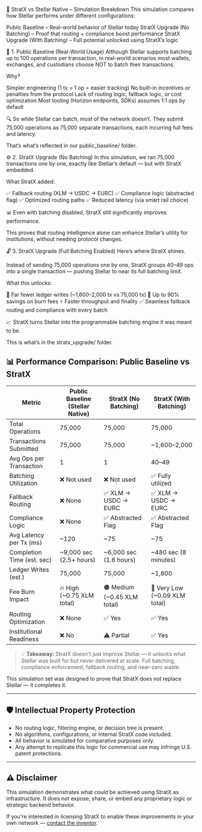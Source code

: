 🚀 StratX vs Stellar Native – Simulation Breakdown
This simulation compares how Stellar performs under different configurations:

Public Baseline – Real-world behavior of Stellar today
StratX Upgrade (No Batching) – Proof that routing + compliance boost performance
StratX Upgrade (With Batching) – Full potential unlocked using StratX’s logic


📘 1. Public Baseline (Real-World Usage)
Although Stellar supports batching up to 100 operations per transaction, in real-world scenarios most wallets, exchanges, and custodians choose NOT to batch their transactions.

Why?

Simpler engineering (1 tx = 1 op = easier tracking)
No built-in incentives or penalties from the protocol
Lack of routing logic, fallback logic, or cost optimization
Most tooling (Horizon endpoints, SDKs) assumes 1:1 ops by default

🔍 So while Stellar can batch, most of the network doesn’t.
They submit 75,000 operations as 75,000 separate transactions, each incurring full fees and latency.

That’s what’s reflected in our public_baseline/ folder.


⚙️ 2. StratX Upgrade (No Batching)
In this simulation, we ran 75,000 transactions one by one, exactly like Stellar’s default — but with StratX embedded.

What StratX added:

✅ Fallback routing (XLM → USDC → EURC)
✅ Compliance logic (abstracted flag)
✅ Optimized routing paths
✅ Reduced latency (via smart rail choice)

📊 Even with batching disabled, StratX still significantly improves performance.

This proves that routing intelligence alone can enhance Stellar’s utility for institutions, without needing protocol changes.


🔓 3. StratX Upgrade (Full Batching Enabled)
Here’s where StratX shines.

Instead of sending 75,000 operations one by one, StratX groups 40–49 ops into a single transaction — pushing Stellar to near its full batching limit.

What this unlocks:

🔁 Far fewer ledger writes (~1,600–2,000 tx vs 75,000 tx)
💸 Up to 90% savings on burn fees
⚡ Faster throughput and finality
✅ Seamless fallback routing and compliance with every batch

📈 StratX turns Stellar into the programmable batching engine it was meant to be.

This is what’s in the stratx_upgrade/ folder.

## 📊 Performance Comparison: Public Baseline vs StratX

| Metric                        | Public Baseline (Stellar Native) | StratX (No Batching)         | StratX (With Batching)       |
|------------------------------|----------------------------------|------------------------------|------------------------------|
| Total Operations             | 75,000                           | 75,000                       | 75,000                       |
| Transactions Submitted       | 75,000                           | 75,000                       | ~1,600–2,000                 |
| Avg Ops per Transaction      | 1                                | 1                            | 40–49                        |
| Batching Utilization         | ❌ Not used                      | ❌ Not used                  | ✅ Fully utilized            |
| Fallback Routing             | ❌ None                          | ✅ XLM → USDC → EURC         | ✅ XLM → USDC → EURC         |
| Compliance Logic             | ❌ None                          | ✅ Abstracted Flag           | ✅ Abstracted Flag           |
| Avg Latency per Tx (ms)      | ~120                             | ~75                          | ~75                          |
| Completion Time (est. sec)   | ~9,000 sec (2.5+ hours)          | ~6,000 sec (1.6 hours)       | ~480 sec (8 minutes)         |
| Ledger Writes (est.)         | 75,000                           | 75,000                       | ~1,800                       |
| Fee Burn Impact              | 🔥 High (~0.75 XLM total)       | 🟠 Medium (~0.45 XLM total)  | 💸 Very Low (~0.09 XLM total)|
| Routing Optimization         | ❌ None                          | ✅ Yes                       | ✅ Yes                       |
| Institutional Readiness      | ❌ No                            | ⚠️ Partial                   | ✅ Yes                       |

> 💡 **Takeaway:** StratX doesn't just improve Stellar — it unlocks what Stellar was built for but never delivered at scale. Full batching, compliance enforcement, fallback routing, and near-zero waste.


This simulation set was designed to prove that StratX does not replace Stellar — it completes it.

---

## 🛡️ Intellectual Property Protection

- No routing logic, filtering engine, or decision tree is present.
- No algorithms, configurations, or internal StratX code included.
- All behavior is simulated for comparative purposes only.
- Any attempt to replicate this logic for commercial use may infringe U.S. patent protections.

---

## ⚠️ Disclaimer

This simulation demonstrates what *could* be achieved using StratX as infrastructure. It does not expose, share, or embed any proprietary logic or strategic backend behavior.

If you're interested in licensing StratX to enable these improvements in your own network — [contact the inventor](mailto:your@email.com).
